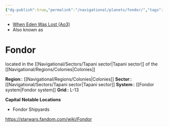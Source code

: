 ```yaml
---
{"dg-publish":true,"permalink":"/navigational/planets/fondor/","tags":["map","retraining","colonies","tapani","planet","unfinished"],"noteIcon":"saber1"}
---
```


- [When Eden Was Lost (Ao3)](https://archiveofourown.org/works/19334440)
- Also known as 
# Fondor
located in the [[Navigational/Sectors/Tapani sector\|Tapani sector]] of the [[Navigational/Regions/Colonies\|Colonies]] 

**Region**::  [[Navigational/Regions/Colonies\|Colonies]]
**Sector**::  [[Navigational/Sectors/Tapani sector\|Tapani sector]]
**System**::  [[Fondor system\|Fondor system]]
**Grid**::  L-13

**Capital**
**Notable Locations**
- Fondor Shipyards

https://starwars.fandom.com/wiki/Fondor